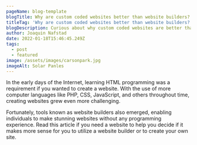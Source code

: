 ```yaml
---
pageName: blog-template
blogTitle: Why are custom coded websites better than website builders? (e.g. Wordpress, Squarespace)
titleTag: 'Why are custom coded websites better than website builders? | Blog - Beyond Visual'
blogDescription: Curious about why custom coded websites are better than your typical page builders? Found out why. 
author: Joaquin Nafstad
date: 2022-01-18T15:46:45.249Z
tags:
  - post
  - featured
image: /assets/images/carsonpark.jpg
imageAlt: Solar Panles
---
```

In the early days of the Internet, learning HTML programming was a requirement if you wanted to create a website. With the use of more computer languages like PHP, CSS, JavaScript, and others throughout time, creating websites grew even more challenging.

Fortunately, tools known as website builders also emerged, enabling individuals to make stunning websites without any programming experience. Read this article if you need a website to help you decide if it makes more sense for you to utilize a website builder or to create your own site.

